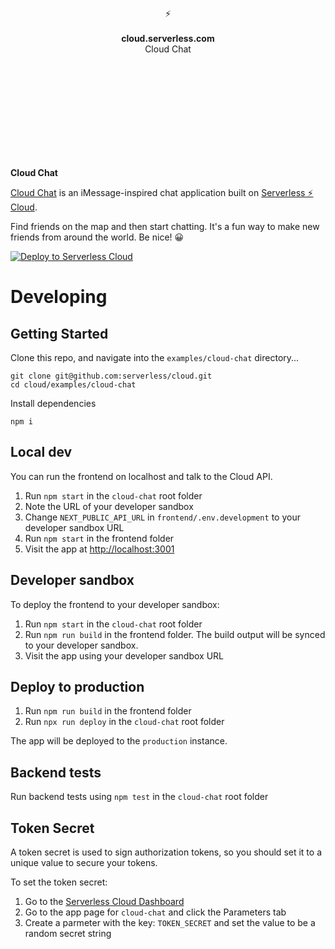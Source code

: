 <br>
<br>
<br>
<br>
<br>
<br>
<br>
<p align="center">
⚡️
<br>
<br>
<b>cloud.serverless.com</b>
<br>
Cloud Chat
</p>

<br>
<br>
<br>
<br>
<br>
<br>
<br>
<br>
<br>

**Cloud Chat**

[Cloud Chat](https://distributed-source-t9cms.cloud.serverless.com) is an iMessage-inspired chat application built on [Serverless ⚡️ Cloud](https://serverless.com/cloud/).

Find friends on the map and then start chatting. It's a fun way to make new friends from around the world. Be nice! 😀

[![Deploy to Serverless Cloud](https://cloud.serverless.com/deploy.svg)](https://cloud.serverless.com/start/clone?repoUrl=https%3A%2F%2Fgithub.com%2Fserverless%2Fcloud%2Ftree%2Fmain%2Fexamples%2Fcloud-chat)

# Developing

## Getting Started

Clone this repo, and navigate into the `examples/cloud-chat` directory...

```
git clone git@github.com:serverless/cloud.git
cd cloud/examples/cloud-chat
```

Install dependencies

```
npm i
```

## Local dev

You can run the frontend on localhost and talk to the Cloud API.

1. Run `npm start` in the `cloud-chat` root folder
1. Note the URL of your developer sandbox
1. Change `NEXT_PUBLIC_API_URL` in `frontend/.env.development` to your developer sandbox URL
1. Run `npm start` in the frontend folder
1. Visit the app at [http://localhost:3001](http://localhost:3001)

## Developer sandbox

To deploy the frontend to your developer sandbox:

1. Run `npm start` in the `cloud-chat` root folder
1. Run `npm run build` in the frontend folder. The build output will be synced to your developer sandbox.
1. Visit the app using your developer sandbox URL

## Deploy to production

1. Run `npm run build` in the frontend folder
1. Run `npx run deploy` in the `cloud-chat` root folder

The app will be deployed to the `production` instance.

## Backend tests

Run backend tests using `npm test` in the `cloud-chat` root folder

## Token Secret

A token secret is used to sign authorization tokens, so you should set it to a unique value to secure your tokens.

To set the token secret:

1. Go to the [Serverless Cloud Dashboard](https://cloud.serverless.com)
1. Go to the app page for `cloud-chat` and click the Parameters tab
1. Create a parmeter with the key: `TOKEN_SECRET` and set the value to be a random secret string
